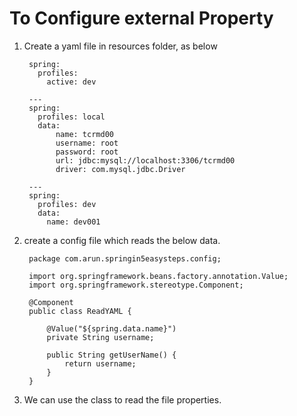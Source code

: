 # To Configure external Property

1. Create a yaml file in resources folder, as below

    
        spring:
          profiles:
            active: dev
        
        ---
        spring:
          profiles: local
          data:
              name: tcrmd00
              username: root
              password: root
              url: jdbc:mysql://localhost:3306/tcrmd00
              driver: com.mysql.jdbc.Driver
        
        ---
        spring:
          profiles: dev
          data:
            name: dev001
        

2. create a config file which reads the below data.

    
        package com.arun.springin5easysteps.config;
        
        import org.springframework.beans.factory.annotation.Value;
        import org.springframework.stereotype.Component;
        
        @Component
        public class ReadYAML {
        
            @Value("${spring.data.name}")
            private String username;
        
            public String getUserName() {
                return username;
            }
        }


3. We can use the class to read the file properties.